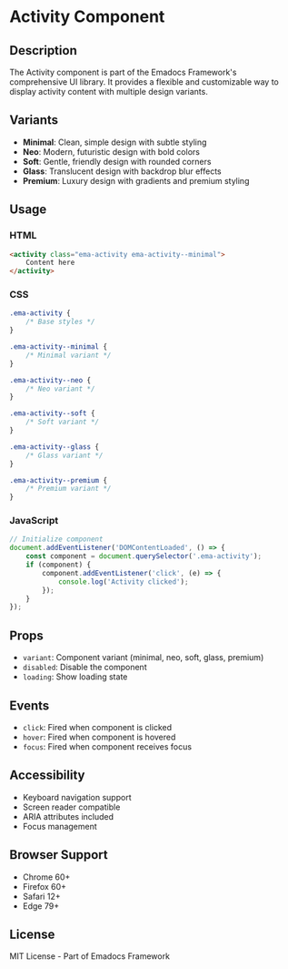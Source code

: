 # Activity Component

## Description
The Activity component is part of the Emadocs Framework's comprehensive UI library. It provides a flexible and customizable way to display activity content with multiple design variants.

## Variants
- **Minimal**: Clean, simple design with subtle styling
- **Neo**: Modern, futuristic design with bold colors
- **Soft**: Gentle, friendly design with rounded corners
- **Glass**: Translucent design with backdrop blur effects
- **Premium**: Luxury design with gradients and premium styling

## Usage

### HTML
```html
<activity class="ema-activity ema-activity--minimal">
    Content here
</activity>
```

### CSS
```css
.ema-activity {
    /* Base styles */
}

.ema-activity--minimal {
    /* Minimal variant */
}

.ema-activity--neo {
    /* Neo variant */
}

.ema-activity--soft {
    /* Soft variant */
}

.ema-activity--glass {
    /* Glass variant */
}

.ema-activity--premium {
    /* Premium variant */
}
```

### JavaScript
```javascript
// Initialize component
document.addEventListener('DOMContentLoaded', () => {
    const component = document.querySelector('.ema-activity');
    if (component) {
        component.addEventListener('click', (e) => {
            console.log('Activity clicked');
        });
    }
});
```

## Props
- `variant`: Component variant (minimal, neo, soft, glass, premium)
- `disabled`: Disable the component
- `loading`: Show loading state

## Events
- `click`: Fired when component is clicked
- `hover`: Fired when component is hovered
- `focus`: Fired when component receives focus

## Accessibility
- Keyboard navigation support
- Screen reader compatible
- ARIA attributes included
- Focus management

## Browser Support
- Chrome 60+
- Firefox 60+
- Safari 12+
- Edge 79+

## License
MIT License - Part of Emadocs Framework
